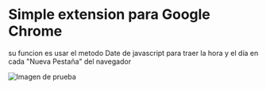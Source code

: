 # Simple extension para **Google Chrome**
su funcion es usar el metodo Date de javascript para traer la hora y el día en cada "Nueva Pestaña" del navegador 

![Imagen de prueba](https://i.ibb.co/d6rgRRP/Captura-de-pantalla-2023-08-10-004517.png)
